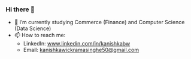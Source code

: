 ### Hi there 👋


- 🌱 I’m currently studying Commerce (Finance) and Computer Science (Data Science)
- 📫 How to reach me: 
    - LinkedIn: www.linkedin.com/in/kanishkabw
    - Email: kanishkawickramasinghe50@gmail.com

<!--
**wickkan/wickkan** is a ✨ _special_ ✨ repository because its `README.md` (this file) appears on your GitHub profile.

Here are some ideas to get you started:


- ⚡ Fun fact: ...
-->
